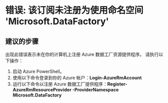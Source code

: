 <properties 
    pageTitle="Error: The subscription is not registered to use namespace Microsoft.DataFactory" 
    description="收到错误：该订阅未注册为使用命名空间 Microsoft.DataFactory" 
    service="microsoft.datafactory" 
    resource="datafactories"
    authors="spelluru"
    displayOrder="1"
    selfHelpType="resource"
    cloudEnvironments="public"
    supportTopicIds=""
    productPesIds=""
    resourceTags=""
/>


# 错误: 该订阅未注册为使用命名空间 'Microsoft.DataFactory'

## **建议的步骤**
出现此错误表示未在你的计算机上注册 Azure 数据工厂资源提供程序。 请执行以下操作： 

1. 启动 Azure PowerShell。 
2. 使用以下命令登录到你的 Azure 帐户：**Login-AzureRmAccount** 
3. 运行以下命令以注册 Azure 数据工厂提供程序：**Register-AzureRmResourceProvider -ProviderNamespace Microsoft.DataFactory**




<!--HONumber=Jul16_HO1-->


